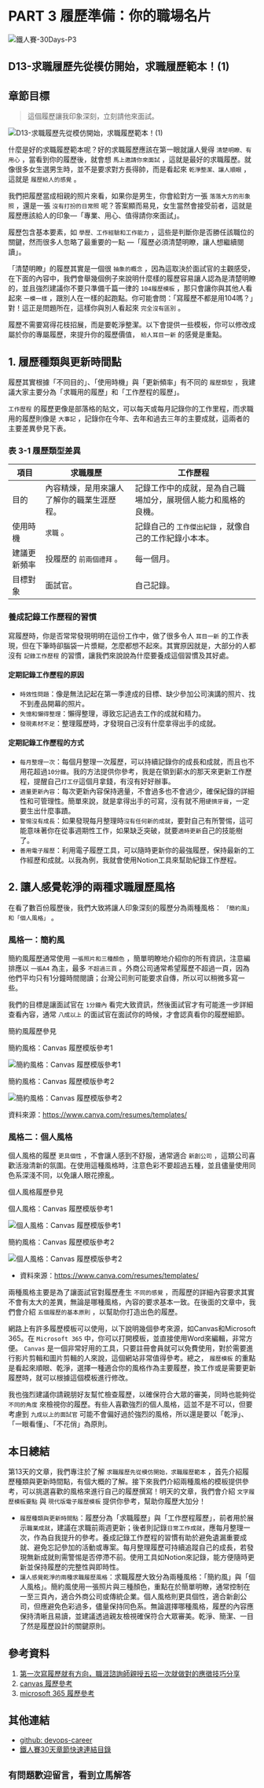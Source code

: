 # PART 3 履歷準備：你的職場名片

![鐵人賽-30Days-P3](https://github.com/qwedsazxc78/devops-career/raw/main/docs/img/30Days-P3.png)

## D13-求職履歷先從模仿開始，求職履歷範本！(1)

## 章節目標

> 這個履歷讓我印象深刻，立刻請他來面試。

![D13-求職履歷先從模仿開始，求職履歷範本！(1)](https://github.com/qwedsazxc78/devops-career/raw/main/docs/img/D13.png)

什麼是好的求職履歷範本呢？好的求職履歷應該在第一眼就讓人覺得 `清楚明瞭、有用心` ，當看到你的履歷後，就會想 `馬上邀請你來面試` ，這就是最好的求職履歷。就像很多女生選男生時，並不是要求對方長得帥，而是看起來 `乾淨整潔、讓人順眼` ，這就是 `履歷給人的感覺` 。

我們把履歷當成相親的照片來看，如果你是男生，你會給對方一張 `落落大方的形象照` ，還是一張 `沒有打扮的日常照` 呢？答案顯而易見，女生當然會接受前者，這就是履歷應該給人的印象—「專業、用心、值得請你來面試」。

履歷包含基本要素，如 `學歷、工作經驗和工作能力` ，這些是判斷你是否勝任該職位的關鍵，然而很多人忽略了最重要的一點 —「履歷必須清楚明瞭，讓人想繼續閱讀」。

「清楚明瞭」的履歷其實是一個很 `抽象的概念` ，因為這取決於面試官的主觀感受，在下面的內容中，我們會舉幾個例子來說明什麼樣的履歷容易讓人認為是清楚明瞭的，並且強烈建議你不要只準備千篇一律的 `104履歷模板` ，那只會讓你與其他人看起來 `一模一樣` ，跟別人在一樣的起跑點。你可能會問：「寫履歷不都是用104嗎？」對！這正是問題所在，這樣你與別人看起來 `完全沒有區別` 。

履歷不需要寫得花枝招展，而是要乾淨整潔。以下會提供一些模板，你可以修改成屬於你的專屬履歷，來提升你的履歷價值， `給人耳目一新` 的感覺是重點。

## 1. 履歷種類與更新時間點

履歷其實根據「不同目的」、「使用時機」與「更新頻率」有不同的 `履歷類型` ，我建議大家主要分為「求職用的履歷」和「工作歷程的履歷」。

`工作歷程` 的履歷更像是部落格的貼文，可以每天或每月記錄你的工作里程，而求職用的履歷則像是 `大事記` ，記錄你在今年、去年和過去三年的主要成就，這兩者的主要差異參見下表。

### 表 3-1 履歷類型差異

| 項目         | 求職履歷                                                   | 工作歷程                                                   |
|--------------|------------------------------------------------------------|------------------------------------------------------------|
| 目的         | 內容精煉，是用來讓人了解你的職業生涯歷程。                          | 記錄工作中的成就，是為自己職場加分，展現個人能力和風格的良機。              |
| 使用時機     | `求職` 。                                                      | 記錄自己的 `工作傑出紀錄` ，就像自己的工作紀錄小本本。                       |
| 建議更新頻率 | 投履歷的 `前兩個禮拜` 。                                            | 每一個月。                                                 |
| 目標對象     | 面試官。                                                    | 自己記錄。                                                 |

### 養成記錄工作歷程的習慣

寫履歷時，你是否常常發現明明在這份工作中，做了很多令人 `耳目一新` 的工作表現，但在下筆時卻腦袋一片漿糊，怎麼都想不起來。其實原因就是，大部分的人都沒有 `記錄工作歷程` 的習慣，讓我們來說說為什麼要養成這個習慣及其好處。

#### 定期記錄工作歷程的原因

* `時效性問題`：像是無法記起在第一季達成的目標、缺少參加公司演講的照片、找不到產品開幕的照片。
* `失憶和懶得整理`：懶得整理，導致忘記過去工作的成就和精力。
* `發現素材不足`：整理履歷時，才發現自己沒有什麼拿得出手的成就。

#### 定期記錄工作歷程的方式

* `每月整理一次`：每個月整理一次履歷，可以持續記錄你的成長和成就，而且也不用花超過`10分鐘`。我的方法提供你參考，我是在領到薪水的那天來更新工作歷程，提醒自己`打工仔`這個月拿錢，有沒有好好辦事。
* `適量更新內容`：每次更新內容保持適量，不會過多也不會過少，確保紀錄的詳細性和可管理性。簡單來說，就是拿得出手的可寫，沒有就不用`硬擠牙膏`，一定要生出什麼事蹟。
* `警惕沒有成長`：如果發現每月整理時`沒有任何新的成就`，要對自己有所警惕，這可能意味著你在從事週期性工作，如果缺乏突破，就要`適時更新`自己的技能樹了。
* `善用電子履歷`：利用電子履歷工具，可以隨時更新你的最強履歷，保持最新的工作經歷和成就。以我為例，我就會使用Notion工具來幫助紀錄工作歷程。

## 2. 讓人感覺乾淨的兩種求職履歷風格

在看了數百份履歷後，我們大致將讓人印象深刻的履歷分為兩種風格： `「簡約風」和「個人風格」` 。

### 風格一：簡約風

簡約風履歷通常使用 `一張照片和三種顏色` ，簡單明瞭地介紹你的所有資訊，注意編排應以 `一張A4` 為主，最多 `不超過三頁` 。外商公司通常希望履歷不超過一頁，因為他們平均只有1分鐘時間閱讀；台灣公司則可能要求自傳，所以可以稍微多寫一些。

我們的目標是讓面試官在 `1分鐘內` 看完大致資訊，然後面試官才有可能進一步詳細查看內容，通常 `八成以上` 的面試官在面試你的時候，才會認真看你的履歷細節。

簡約風履歷參見

簡約風格：Canvas 履歷模版參考1

![簡約風格：Canvas 履歷模版參考1](https://github.com/qwedsazxc78/devops-career/raw/main/docs/img/D13-1.png)

簡約風格：Canvas 履歷模版參考2

![簡約風格：Canvas 履歷模版參考2](https://github.com/qwedsazxc78/devops-career/raw/main/docs/img/D13-2.png)

資料來源：https://www.canva.com/resumes/templates/

### 風格二：個人風格

個人風格的履歷 `更具個性` ，不會讓人感到不舒服，通常適合 `新創公司` ，這類公司喜歡活潑清新的氛圍。在使用這種風格時，注意色彩不要超過五種，並且儘量使用同色系深淺不同，以免讓人眼花撩亂。

個人風格履歷參見

個人風格：Canvas 履歷模版參考1

![個人風格：Canvas 履歷模版參考1](https://github.com/qwedsazxc78/devops-career/raw/main/docs/img/D13-3.png)

簡約風格：Canvas 履歷模版參考2

![個人風格：Canvas 履歷模版參考2](https://github.com/qwedsazxc78/devops-career/raw/main/docs/img/D13-4.png)

* 資料來源：https://www.canva.com/resumes/templates/

兩種風格主要是為了讓面試官對履歷產生 `不同的感覺` ，而履歷的詳細內容要求其實不會有太大的差異，無論是哪種風格，內容的要求基本一致。在後面的文章中，我們會介紹 `五個履歷的基本原則` ，以幫助你打造出色的履歷。

網路上有許多履歷模板可以使用，以下說明幾個參考來源，如Canvas和Microsoft 365。在 `Microsoft 365` 中，你可以打開模板，並直接使用Word來編輯，非常方便。 `Canvas` 是一個非常好用的工具，只要註冊會員就可以免費使用，對於需要進行影片剪輯和圖片剪輯的人來說，這個網站非常值得參考。總之， `履歷模板` 的重點是看起來順眼、乾淨，選擇一種適合你的風格作為主要履歷，換工作或是需要更新履歷時，就可以根據這個模板進行修改。

我也強烈建議你請親朋好友幫忙檢查履歷，以確保符合大眾的審美，同時也能夠從 `不同的角度` 來檢視你的履歷。有些人喜歡強烈的個人風格，這並不是不可以，但要考慮到 `九成以上的面試官` 可能不會偏好過於強烈的風格，所以還是要以「乾淨」、「一眼看懂」、「不花俏」為原則。

## 本日總結

第13天的文章，我們專注於了解 `求職履歷先從模仿開始，求職履歷範本` ，首先介紹履歷種類與更新時間點，有個大概的了解。接下來我們介紹兩種風格的模板提供參考，可以挑選喜歡的風格來進行自己的履歷撰寫！明天的文章，我們會介紹 `文字履歷模板要點` 與 `現代版電子履歷模板` 提供你參考，幫助你履歷大加分！

* `履歷種類與更新時間點`：履歷分為「求職履歷」與「工作歷程履歷」，前者用於展示`職業成就`，建議在求職前兩週更新；後者則記錄`日常工作成就`，應每月整理一次，作為自我提升的參考。養成記錄工作歷程的習慣有助於避免遺漏重要成就、避免忘記參加的活動或專案。每月整理履歷可持續追蹤自己的成長，若發現無新成就則需警惕是否停滯不前。使用工具如Notion來記錄，能方便隨時更新並保持履歷的完整性與即時性。
* `讓人感覺乾淨的兩種求職履歷風格`：求職履歷大致分為兩種風格：「簡約風」與「個人風格」。簡約風使用一張照片與三種顏色，重點在於簡單明瞭，通常控制在一至三頁內，適合外商公司或傳統企業。個人風格則更具個性，適合新創公司，但應避免色彩過多，儘量保持同色系。無論選擇哪種風格，履歷的內容應保持清晰且易讀，並建議透過親友檢視確保符合大眾審美。乾淨、簡潔、一目了然是履歷設計的關鍵原則。

## 參考資料

1. [第一次寫履歷就有方向，職涯諮詢師親授五招一次就做對的應徵技巧分享](https://www.1111.com.tw/1000w/fanshome/discussTopic.asp?cat=FANS&id=335674)
2. [canvas 履歷參考](https://www.canva.com/resumes/templates/)
3. [microsoft 365 履歷參考](https://create.microsoft.com/en-us/templates/resumes)

## 其他連結

* [github: devops-career](https://github.com/qwedsazxc78/devops-career/tree/main)
* [鐵人賽30天章節快速連結目錄](https://ithelp.ithome.com.tw/articles/10351094)

## `有問題歡迎留言，看到立馬解答`
